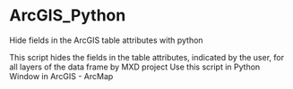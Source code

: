 # ArcGIS_Python
Hide fields in the ArcGIS table attributes with python

This script hides the fields in the table attributes, indicated by the user, for all layers of the data frame by MXD project
Use this script in Python Window in ArcGIS - ArcMap
